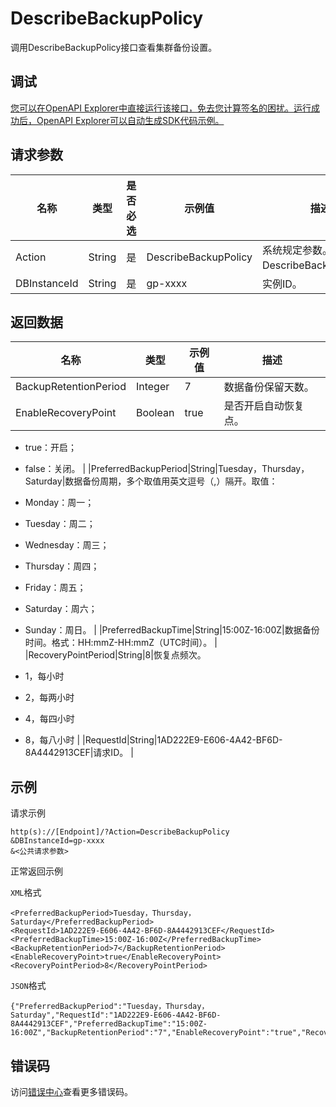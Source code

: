 # DescribeBackupPolicy

调用DescribeBackupPolicy接口查看集群备份设置。

## 调试

[您可以在OpenAPI Explorer中直接运行该接口，免去您计算签名的困扰。运行成功后，OpenAPI Explorer可以自动生成SDK代码示例。](https://api.aliyun.com/#product=gpdb&api=DescribeBackupPolicy&type=RPC&version=2016-05-03)

## 请求参数

|名称|类型|是否必选|示例值|描述|
|--|--|----|---|--|
|Action|String|是|DescribeBackupPolicy|系统规定参数。取值：DescribeBackupPolicy。 |
|DBInstanceId|String|是|gp-xxxx|实例ID。 |

## 返回数据

|名称|类型|示例值|描述|
|--|--|---|--|
|BackupRetentionPeriod|Integer|7|数据备份保留天数。 |
|EnableRecoveryPoint|Boolean|true|是否开启自动恢复点。

 -   true：开启；
-   false：关闭。 |
|PreferredBackupPeriod|String|Tuesday，Thursday，Saturday|数据备份周期，多个取值用英文逗号（,）隔开。取值：

 -   Monday：周一；
-   Tuesday：周二；
-   Wednesday：周三；
-   Thursday：周四；
-   Friday：周五；
-   Saturday：周六；
-   Sunday：周日。 |
|PreferredBackupTime|String|15:00Z-16:00Z|数据备份时间。格式：HH:mmZ-HH:mmZ（UTC时间）。 |
|RecoveryPointPeriod|String|8|恢复点频次。

 -   1，每小时
-   2，每两小时
-   4，每四小时
-   8，每八小时 |
|RequestId|String|1AD222E9-E606-4A42-BF6D-8A4442913CEF|请求ID。 |

## 示例

请求示例

```
http(s)://[Endpoint]/?Action=DescribeBackupPolicy
&DBInstanceId=gp-xxxx
&<公共请求参数>
```

正常返回示例

`XML`格式

```
<PreferredBackupPeriod>Tuesday，Thursday，Saturday</PreferredBackupPeriod>
<RequestId>1AD222E9-E606-4A42-BF6D-8A4442913CEF</RequestId>
<PreferredBackupTime>15:00Z-16:00Z</PreferredBackupTime>
<BackupRetentionPeriod>7</BackupRetentionPeriod>
<EnableRecoveryPoint>true</EnableRecoveryPoint>
<RecoveryPointPeriod>8</RecoveryPointPeriod>
```

`JSON`格式

```
{"PreferredBackupPeriod":"Tuesday，Thursday，Saturday","RequestId":"1AD222E9-E606-4A42-BF6D-8A4442913CEF","PreferredBackupTime":"15:00Z-16:00Z","BackupRetentionPeriod":"7","EnableRecoveryPoint":"true","RecoveryPointPeriod":"8"}
```

## 错误码

访问[错误中心](https://error-center.alibabacloud.com/status/product/gpdb)查看更多错误码。

